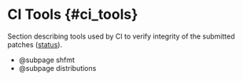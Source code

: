 # CI Tools {#ci_tools}

Section describing tools used by CI to verify integrity of the submitted
patches ([status](https://ci.spdk.io)).

- @subpage shfmt
- @subpage distributions
